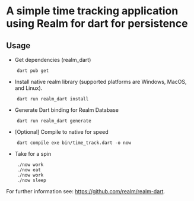 # A simple time tracking application using Realm for dart for persistence 


## Usage
* Get dependencies (realm_dart)
```
    dart pub get
```
* Install native realm library (supported platforms are Windows, MacOS, and Linux).
```
    dart run realm_dart install
```
* Generate Dart binding for Realm Database
```
    dart run realm_dart generate
```
* [Optional] Compile to native for speed
```
    dart compile exe bin/time_track.dart -o now    
```
* Take for a spin
```
    ./now work
    ./now eat
    ./now work
    ./now sleep
```

For further information see: https://github.com/realm/realm-dart.
